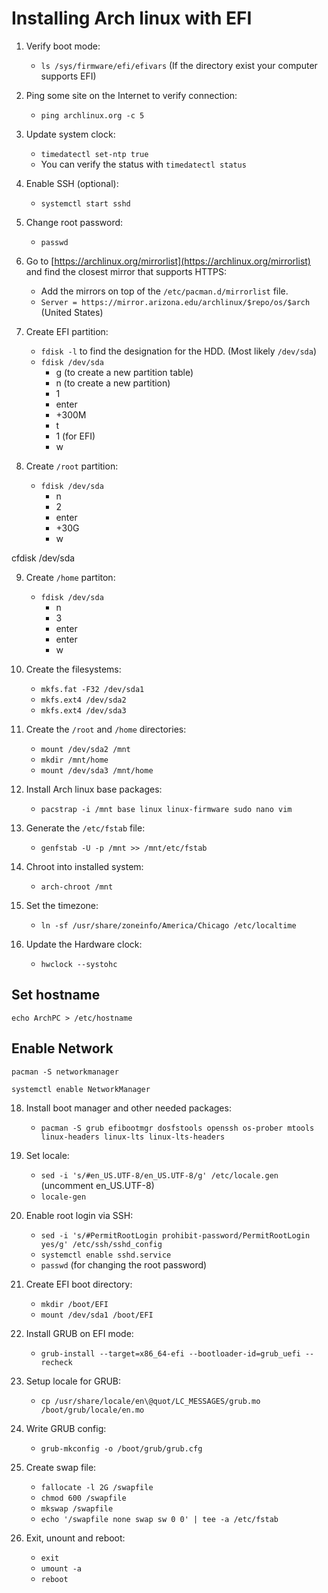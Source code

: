 # Installing Arch linux with EFI

1. Verify boot mode:
    - `ls /sys/firmware/efi/efivars` (If the directory exist your computer supports EFI)

2. Ping some site on the Internet to verify connection:
    - `ping archlinux.org -c 5`

3. Update system clock:
    - `timedatectl set-ntp true`
    - You can verify the status with `timedatectl status`

4. Enable SSH (optional):
    - `systemctl start sshd`

5. Change root password:
    - `passwd`

6. Go to [https://archlinux.org/mirrorlist](https://archlinux.org/mirrorlist) and find the closest mirror that supports HTTPS:
    - Add the mirrors on top of the `/etc/pacman.d/mirrorlist` file.
    - `Server = https://mirror.arizona.edu/archlinux/$repo/os/$arch` (United States)

7. Create EFI partition:
    - `fdisk -l` to find the designation for the HDD. (Most likely `/dev/sda`)
    - `fdisk /dev/sda`
        - g (to create a new partition table)
        - n (to create a new partition)
        - 1
        - enter
        - +300M
        - t
        - 1 (for EFI)
        - w

8. Create `/root` partition:
    - `fdisk /dev/sda`
        - n
        - 2
        - enter
        - +30G
        - w

cfdisk /dev/sda

9. Create `/home` partiton:
    - `fdisk /dev/sda`
        - n
        - 3
        - enter
        - enter
        - w

10. Create the filesystems:
    - `mkfs.fat -F32 /dev/sda1`
    - `mkfs.ext4 /dev/sda2`
    - `mkfs.ext4 /dev/sda3`

11. Create the `/root` and `/home` directories:
    - `mount /dev/sda2 /mnt`
    - `mkdir /mnt/home`
    - `mount /dev/sda3 /mnt/home`

12. Install Arch linux base packages:
    - `pacstrap -i /mnt base linux linux-firmware sudo nano vim`

13. Generate the `/etc/fstab` file:
    - `genfstab -U -p /mnt >> /mnt/etc/fstab`

14. Chroot into installed system:
    - `arch-chroot /mnt`

15. Set the timezone:
    - `ln -sf /usr/share/zoneinfo/America/Chicago /etc/localtime`

16. Update the Hardware clock:
    - `hwclock --systohc`

## Set hostname

`echo ArchPC > /etc/hostname`

## Enable Network

`pacman -S networkmanager`

`systemctl enable NetworkManager`

18. Install boot manager and other needed packages:
    - `pacman -S grub efibootmgr dosfstools openssh os-prober mtools linux-headers linux-lts linux-lts-headers`

19. Set locale:
    - `sed -i 's/#en_US.UTF-8/en_US.UTF-8/g' /etc/locale.gen` (uncomment en_US.UTF-8)
    - `locale-gen`

20. Enable root login via SSH:
    - `sed -i 's/#PermitRootLogin prohibit-password/PermitRootLogin yes/g' /etc/ssh/sshd_config`
    - `systemctl enable sshd.service`
    - `passwd` (for changing the root password)

21. Create EFI boot directory:
    - `mkdir /boot/EFI`
    - `mount /dev/sda1 /boot/EFI`

22. Install GRUB on EFI mode:
    - `grub-install --target=x86_64-efi --bootloader-id=grub_uefi --recheck`

23. Setup locale for GRUB:
    - `cp /usr/share/locale/en\@quot/LC_MESSAGES/grub.mo /boot/grub/locale/en.mo`

24. Write GRUB config:
    - `grub-mkconfig -o /boot/grub/grub.cfg`

25. Create swap file:
    - `fallocate -l 2G /swapfile`
    - `chmod 600 /swapfile`
    - `mkswap /swapfile`
    - `echo '/swapfile none swap sw 0 0' | tee -a /etc/fstab`

26. Exit, unount and reboot:
    - `exit`
    - `umount -a`
    - `reboot`
